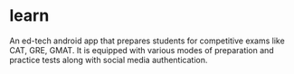 # learn
An ed-tech android app that prepares students for competitive exams like 
CAT, GRE, GMAT. It is equipped with various modes of preparation and practice tests along with social media authentication.
